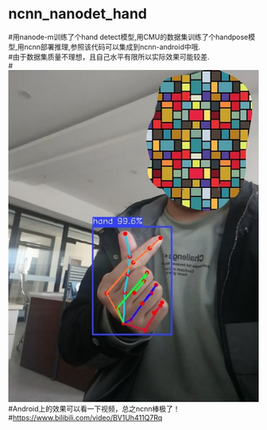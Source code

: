 # ncnn_nanodet_hand
#用nanode-m训练了个hand detect模型,用CMU的数据集训练了个handpose模型,用ncnn部署推理,参照该代码可以集成到ncnn-android中哦.  
#由于数据集质量不理想，且自己水平有限所以实际效果可能较差.  
#![image](https://github.com/FeiGeChuanShu/ncnn_nanodet_hand/blob/main/result.jpg)
#Android上的效果可以看一下视频，总之ncnn棒极了！  
#https://www.bilibili.com/video/BV1Uh411Q7Rq
